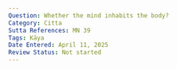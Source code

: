 ```yaml
---
Question: Whether the mind inhabits the body?
Category: Citta
Sutta References: MN 39
Tags: Kāya
Date Entered: April 11, 2025
Review Status: Not started
---
```

